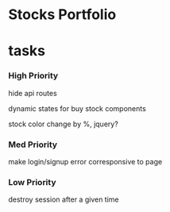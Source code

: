 # Stocks Portfolio

# tasks

### High Priority

hide api routes

dynamic states for buy stock components

stock color change by %, jquery?

### Med Priority

make login/signup error corresponsive to page

### Low Priority

destroy session after a given time
